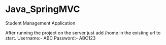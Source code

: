 # Java_SpringMVC
Student Management Application

After running the project on the server just add /home in the existing url to start.
Username:- ABC
Password:- ABC123

